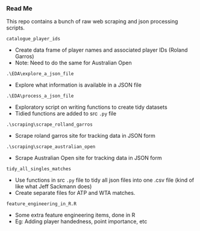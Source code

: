 ### Read Me

This repo contains a bunch of raw web scraping and json processing scripts.

`catalogue_player_ids`
* Create data frame of player names and associated player IDs (Roland Garros)
* Note: Need to do the same for Australian Open 

`.\EDA\explore_a_json_file`
* Explore what information is available in a JSON file

`.\EDA\process_a_json_file`
* Exploratory script on writing functions to create tidy datasets
* Tidied functions are added to src `.py` file

`.\scraping\scrape_rolland_garros`
* Scrape roland garros site for tracking data in JSON form

`.\scraping\scrape_australian_open`
* Scrape Australian Open site for tracking data in JSON form

`tidy_all_singles_matches`
* Use functions in src `.py` file to tidy all json files into one .csv file (kind of like what Jeff Sackmann does)
* Create separate files for ATP and WTA matches.

`feature_engineering_in_R.R`
* Some extra feature engineering items, done in R
* Eg: Adding player handedness, point importance, etc